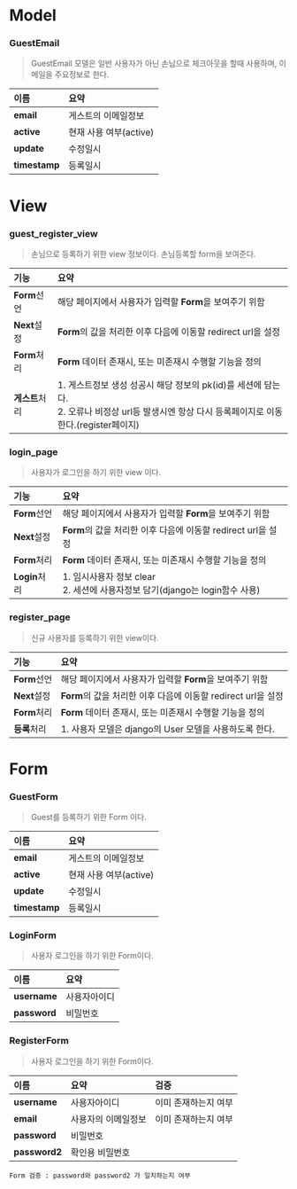 # Model

### GuestEmail

> GuestEmail 모델은 일반 사용자가 아닌 손님으로 체크아웃을 할때 사용하며, 이메일을 주요정보로 한다.

|이름|요약|
|:---|:---|
|**email**  |게스트의 이메일정보|
|**active**  |현재 사용 여부(active)|
|**update**  |수정일시|
|**timestamp**  |등록일시|


# View

### guest_register_view

> 손님으로 등록하기 위한 view 정보이다. 손님등록할 form을 보여준다.

|기능|요약|
|:---|:---|
|**Form**선언  |해당 페이지에서 사용자가 입력할 **Form**을 보여주기 위함|
|**Next**설정  |**Form**의 값을 처리한 이후 다음에 이동할 redirect url을 설정|
|**Form**처리  |**Form** 데이터 존재시, 또는 미존재시 수행할 기능을 정의|
|**게스트**처리  |1. 게스트정보 생성 성공시 해당 정보의 pk(id)를 세션에 담는다. <br>2. 오류나 비정상 url등 발생시엔 항상 다시 등록페이지로 이동한다.(register페이지)|


### login_page

> 사용자가 로그인을 하기 위한 view 이다.

|기능|요약|
|:---|:---|
|**Form**선언  |해당 페이지에서 사용자가 입력할 **Form**을 보여주기 위함|
|**Next**설정  |**Form**의 값을 처리한 이후 다음에 이동할 redirect url을 설정|
|**Form**처리  |**Form** 데이터 존재시, 또는 미존재시 수행할 기능을 정의|
|**Login**처리 |1. 임시사용자 정보 clear <br> 2. 세션에 사용자정보 담기(django는 login함수 사용)|

### register_page

> 신규 사용자를 등록하기 위한 view이다.

|기능|요약|
|:---|:---|
|**Form**선언  |해당 페이지에서 사용자가 입력할 **Form**을 보여주기 위함|
|**Next**설정  |**Form**의 값을 처리한 이후 다음에 이동할 redirect url을 설정|
|**Form**처리  |**Form** 데이터 존재시, 또는 미존재시 수행할 기능을 정의|
|**등록**처리  |1. 사용자 모델은 django의 User 모델을 사용하도록 한다.|


# Form

### GuestForm

> Guest를 등록하기 위한 Form 이다.

|이름|요약|
|:---|:---|
|**email**  |게스트의 이메일정보|
|**active**  |현재 사용 여부(active)|
|**update**  |수정일시|
|**timestamp**  |등록일시|

### LoginForm

> 사용자 로그인을 하기 위한 Form이다.

|이름|요약|
|:---|:---|
|**username**  |사용자아이디|
|**password**  |비밀번호|

### RegisterForm

> 사용자 로그인을 하기 위한 Form이다.

|이름|요약|검증|
|:---|:---|:---|
|**username**  |사용자아이디|이미 존재하는지 여부|
|**email**  |사용자의 이메일정보|이미 존재하는지 여부|
|**password**  |비밀번호|
|**password2**  |확인용 비밀번호|

`Form 검증 : password와 password2 가 일치하는지 여부`
